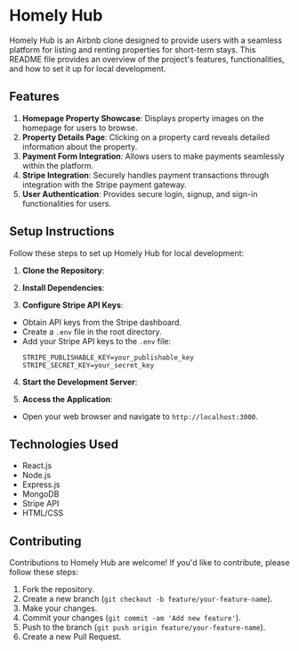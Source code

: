 # Homely Hub

Homely Hub is an Airbnb clone designed to provide users with a seamless platform for listing and renting properties for short-term stays. This README file provides an overview of the project's features, functionalities, and how to set it up for local development.

## Features

1. **Homepage Property Showcase**: Displays property images on the homepage for users to browse.
2. **Property Details Page**: Clicking on a property card reveals detailed information about the property.
3. **Payment Form Integration**: Allows users to make payments seamlessly within the platform.
4. **Stripe Integration**: Securely handles payment transactions through integration with the Stripe payment gateway.
5. **User Authentication**: Provides secure login, signup, and sign-in functionalities for users.

## Setup Instructions

Follow these steps to set up Homely Hub for local development:

1. **Clone the Repository**:

2.  **Install Dependencies**:

3.  **Configure Stripe API Keys**:
- Obtain API keys from the Stripe dashboard.
- Create a `.env` file in the root directory.
- Add your Stripe API keys to the `.env` file:
  ```
  STRIPE_PUBLISHABLE_KEY=your_publishable_key
  STRIPE_SECRET_KEY=your_secret_key
  ```

4. **Start the Development Server**:

5. **Access the Application**:
- Open your web browser and navigate to `http://localhost:3000`.

## Technologies Used

- React.js
- Node.js
- Express.js
- MongoDB
- Stripe API
- HTML/CSS

## Contributing

Contributions to Homely Hub are welcome! If you'd like to contribute, please follow these steps:
1. Fork the repository.
2. Create a new branch (`git checkout -b feature/your-feature-name`).
3. Make your changes.
4. Commit your changes (`git commit -am 'Add new feature'`).
5. Push to the branch (`git push origin feature/your-feature-name`).
6. Create a new Pull Request.

  
